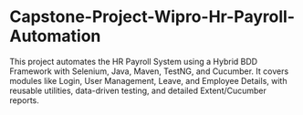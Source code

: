 # Capstone-Project-Wipro-Hr-Payroll-Automation
This project automates the HR Payroll System using a Hybrid BDD Framework with Selenium, Java, Maven, TestNG, and Cucumber. It covers modules like Login, User Management, Leave, and Employee Details, with reusable utilities, data-driven testing, and detailed Extent/Cucumber reports.
